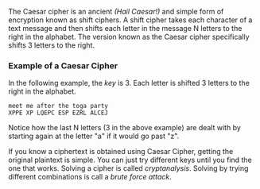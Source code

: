 The Caesar cipher is an ancient *(Hail Caesar!)* and simple form of encryption known as shift ciphers. A shift cipher takes each character of a text message and then shifts each letter in the message N letters to the right in the alphabet. The version known as the Caesar cipher specifically shifts 3 letters to the right.  

### Example of a Caesar Cipher
In the following example, the *key* is 3. Each letter is shifted 3 letters to the right in the alphabet.

```
meet me after the toga party
XPPE XP LQEPC ESP EZRL ALCEJ
```

Notice how the last N letters (3 in the above example) are dealt with by starting again at the letter "a" if it would go past "z".

If you know a ciphertext is obtained using Caesar Cipher, getting the original plaintext is simple. You can just try different keys until you find the one that works. Solving a cipher is called  *cryptanalysis*. Solving by trying different combinations is call a *brute force attack*.